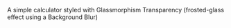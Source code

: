 A simple calculator styled with Glassmorphism Transparency (frosted-glass effect using a Background Blur)
